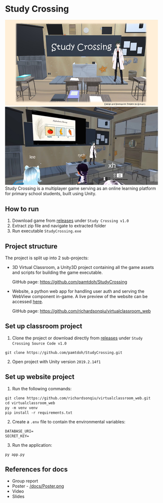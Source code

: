 # Study Crossing
![login](/docs/images/login.jpg)
![cover](/docs/images/cover.jpg)
Study Crossing is a multiplayer game serving as an online learning platform for primary school students, built using Unity.

## How to run
1. Download game from [releases](https://github.com/jiaazhi/DIP/releases) under `Study Crossing v1.0`
2. Extract zip file and navigate to extracted folder
3. Run executable `StudyCrossing.exe`

## Project structure
The project is split up into 2 sub-projects:
- 3D Virtual Classroom, a Unity3D project containing all the game assets and scripts for building the game executable.

  GitHub page: https://github.com/pamtdoh/StudyCrossing

- Website, a python web app for handling user auth and serving the WebView component in-game. A live preview of the website can be accessed [here](http://52.187.60.115/login).
  
  GitHub page: https://github.com/richardsonqiu/virtualclassroom_web

## Set up classroom project
1. Clone the project or download directly from [releases](https://github.com/jiaazhi/DIP/releases) under `Study Crossing Source Code v1.0`
```
git clone https://github.com/pamtdoh/StudyCrossing.git
```
2. Open project with Unity version `2019.2.14f1`

## Set up website project
1. Run the following commands:
```
git clone https://github.com/richardsonqiu/virtualclassroom_web.git
cd virtualclassroom_web
py -m venv venv
pip install -r requirements.txt
```
2. Create a `.env` file to contain the environmental variables:
```
DATABASE_URI=
SECRET_KEY=
```
3. Run the application:
```
py app.py
```

## References for docs
- Group report
- Poster - [/docs/Poster.png](/docs/Poster.png)
- Video
- Slides
